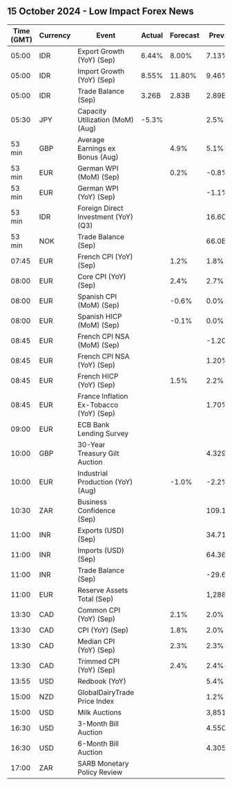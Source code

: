 ## 15 October 2024 - Low Impact Forex News

| Time (GMT) | Currency | Event | Actual | Forecast | Previous |
|------|----------|-------|--------|----------|----------|
| 05:00 | IDR | Export Growth (YoY) (Sep) | 6.44% | 8.00% | 7.13% |
| 05:00 | IDR | Import Growth (YoY) (Sep) | 8.55% | 11.80% | 9.46% |
| 05:00 | IDR | Trade Balance (Sep) | 3.26B | 2.83B | 2.89B |
| 05:30 | JPY | Capacity Utilization (MoM) (Aug) | -5.3% |  | 2.5% |
| 53 min | GBP | Average Earnings ex Bonus (Aug) |  | 4.9% | 5.1% |
| 53 min | EUR | German WPI (MoM) (Sep) |  | 0.2% | -0.8% |
| 53 min | EUR | German WPI (YoY) (Sep) |  |  | -1.1% |
| 53 min | IDR | Foreign Direct Investment (YoY) (Q3) |  |  | 16.60% |
| 53 min | NOK | Trade Balance (Sep) |  |  | 66.0B |
| 07:45 | EUR | French CPI (YoY) (Sep) |  | 1.2% | 1.8% |
| 08:00 | EUR | Core CPI (YoY) (Sep) |  | 2.4% | 2.7% |
| 08:00 | EUR | Spanish CPI (MoM) (Sep) |  | -0.6% | 0.0% |
| 08:00 | EUR | Spanish HICP (MoM) (Sep) |  | -0.1% | 0.0% |
| 08:45 | EUR | French CPI NSA (MoM) (Sep) |  |  | -1.20% |
| 08:45 | EUR | French CPI NSA (YoY) (Sep) |  |  | 1.20% |
| 08:45 | EUR | French HICP (YoY) (Sep) |  | 1.5% | 2.2% |
| 08:45 | EUR | France Inflation Ex-Tobacco (YoY) (Sep) |  |  | 1.70% |
| 09:00 | EUR | ECB Bank Lending Survey |  |  |  |
| 10:00 | GBP | 30-Year Treasury Gilt Auction |  |  | 4.329% |
| 10:00 | EUR | Industrial Production (YoY) (Aug) |  | -1.0% | -2.2% |
| 10:30 | ZAR | Business Confidence (Sep) |  |  | 109.1 |
| 11:00 | INR | Exports (USD) (Sep) |  |  | 34.71B |
| 11:00 | INR | Imports (USD) (Sep) |  |  | 64.36B |
| 11:00 | INR | Trade Balance (Sep) |  |  | -29.65B |
| 11:00 | EUR | Reserve Assets Total (Sep) |  |  | 1,288.39B |
| 13:30 | CAD | Common CPI (YoY) (Sep) |  | 2.1% | 2.0% |
| 13:30 | CAD | CPI (YoY) (Sep) |  | 1.8% | 2.0% |
| 13:30 | CAD | Median CPI (YoY) (Sep) |  | 2.3% | 2.3% |
| 13:30 | CAD | Trimmed CPI (YoY) (Sep) |  | 2.4% | 2.4% |
| 13:55 | USD | Redbook (YoY) |  |  | 5.4% |
| 15:00 | NZD | GlobalDairyTrade Price Index |  |  | 1.2% |
| 15:00 | USD | Milk Auctions |  |  | 3,851.0 |
| 16:30 | USD | 3-Month Bill Auction |  |  | 4.550% |
| 16:30 | USD | 6-Month Bill Auction |  |  | 4.305% |
| 17:00 | ZAR | SARB Monetary Policy Review |  |  |  |

